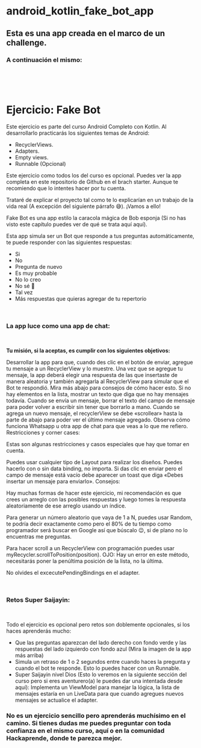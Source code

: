 # android_kotlin_fake_bot_app

## Esta es una app creada en el marco de un challenge.

### A continuación el mismo: 

<br>
<br>
<br>

# Ejercicio: Fake Bot

Este ejercicio es parte del curso Android Completo con Kotlin. Al desarrollarlo practicarás los siguientes temas de Android:

- RecyclerViews.
- Adapters.
- Empty views.
- Runnable (Opcional)

Este ejercicio como todos los del curso es opcional. Puedes ver la app completa en este repositorio de Github en el brach starter. Aunque te recomiendo que lo intentes hacer por tu cuenta.

Trataré de explicar el proyecto tal como te lo explicarían en un trabajo de la vida real (A excepción del siguiente párrafo 😅). ¡Vamos a ello!

Fake Bot es una app estilo la caracola mágica de Bob esponja (Si no has visto este capítulo puedes ver de qué se trata aquí aquí).

Esta app simula ser un Bot que responde a tus preguntas automáticamente, te puede responder con las siguientes respuestas:

- Si
- No
- Pregunta de nuevo
- Es muy probable
- No lo creo
- No sé 🙁
- Tal vez
- Más respuestas que quieras agregar de tu repertorio

<br>

### La app luce como una app de chat:

<br>

**Tu misión, si la aceptas, es cumplir con los siguientes objetivos:**

Desarrollar la app para que, cuando des clic en el botón de enviar, agregue tu mensaje a un RecyclerView y lo muestre.
Una vez que se agregue tu mensaje, la app deberá elegir una respuesta de las que insertaste de manera aleatoria y también agregarla al RecyclerView para simular que el Bot te respondió. Mira más abajo para consejos de cómo hacer esto.
Si no hay elementos en la lista, mostrar un texto que diga que no hay mensajes todavía.
Cuando se envía un mensaje, borrar el texto del campo de mensaje para poder volver a escribir sin tener que borrarlo a mano.
Cuando se agrega un nuevo mensaje, el recyclerView se debe «scrollear» hasta la parte de abajo para poder ver el último mensaje agregado. Observa cómo funciona Whatsapp u otra app de chat para que veas a lo que me refiero.
Restricciones y corner cases:

Estas son algunas restricciones y casos especiales que hay que tomar en cuenta.

Puedes usar cualquier tipo de Layout para realizar los diseños.
Puedes hacerlo con o sin data binding, no importa.
Si das clic en enviar pero el campo de mensaje está vacío debe aparecer un toast que diga «Debes insertar un mensaje para enviarlo».
Consejos:

Hay muchas formas de hacer este ejercicio, mi recomendación es que crees un arreglo con las posibles respuestas y luego tomes la respuesta aleatoriamente de ese arreglo usando un índice.

Para generar un número aleatorio que vaya de 1 a N, puedes usar Random, te podría decir exactamente como pero el 80% de tu tiempo como programador será buscar en Google así que búscalo 😉, si de plano no lo encuentras me preguntas.

Para hacer scroll a un RecyclerView con programación puedes usar myRecycler.scrollToPosition(position). OJO: Hay un error en este método, necesitarás poner la penúltima posición de la lista, no la última.

No olvides el excecutePendingBindings en el adapter.

<br>

### Retos Super Saijayin:

<br>


Todo el ejercicio es opcional pero retos son doblemente opcionales, si los haces aprenderás mucho:

- Que las preguntas aparezcan del lado derecho con fondo verde y las respuestas del lado izquierdo con fondo azul (Mira la imagen de la app más arriba)
- Simula un retraso de 1 o 2 segundos entre cuando haces la pregunta y cuando el bot te responde. Esto lo puedes hacer con un Runnable.
- Super Saijayin nivel Dios (Esto lo veremos en la siguiente sección del curso pero si eres aventurero(a) le puedes dar una intentada desde aquí): Implementa un ViewModel para manejar la lógica, la lista de mensajes estaría en un LiveData para que cuando agregues nuevos mensajes se actualice el adapter.
  
### No es un ejercicio sencillo pero aprenderás muchísimo en el camino. Si tienes dudas me puedes preguntar con toda confianza en el mismo curso, aquí o en la comunidad Hackaprende, donde te parezca mejor.
